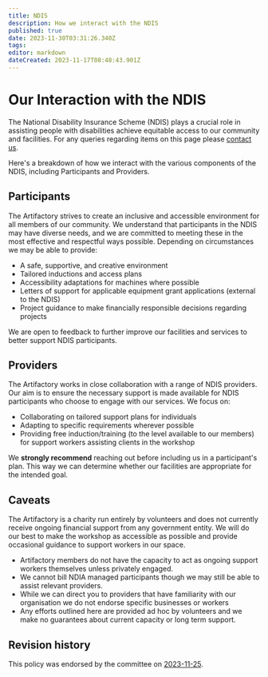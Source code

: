 ```yaml
---
title: NDIS
description: How we interact with the NDIS
published: true
date: 2023-11-30T03:31:26.340Z
tags: 
editor: markdown
dateCreated: 2023-11-17T08:48:43.901Z
---
```


# Our Interaction with the NDIS

The National Disability Insurance Scheme (NDIS) plays a crucial role in assisting people with disabilities achieve equitable access to our community and facilities. For any queries regarding items on this page please [contact us](mailto:info@artifactory.org.au).

Here's a breakdown of how we interact with the various components of the NDIS, including Participants and Providers.

## Participants

The Artifactory strives to create an inclusive and accessible environment for all members of our community. We understand that participants in the NDIS may have diverse needs, and we are committed to meeting these in the most effective and respectful ways possible. Depending on circumstances we may be able to provide:

* A safe, supportive, and creative environment
* Tailored inductions and access plans
* Accessibility adaptations for machines where possible
* Letters of support for applicable equipment grant applications (external to the NDIS)
* Project guidance to make financially responsible decisions regarding projects

We are open to feedback to further improve our facilities and services to better support NDIS participants.

## Providers

The Artifactory works in close collaboration with a range of NDIS providers. Our aim is to ensure the necessary support is made available for NDIS participants who choose to engage with our services. We focus on:

* Collaborating on tailored support plans for individuals
* Adapting to specific requirements wherever possible
* Providing free induction/training (to the level available to our members) for support workers assisting clients in the workshop

We **strongly recommend** reaching out before including us in a participant's plan. This way we can determine whether our facilities are appropriate for the intended goal.

## Caveats

The Artifactory is a charity run entirely by volunteers and does not currently receive ongoing financial support from any government entity. We will do our best to make the workshop as accessible as possible and provide occasional guidance to support workers in our space.

* Artifactory members do not have the capacity to act as ongoing support workers themselves unless privately engaged.
* We cannot bill NDIA managed participants though we may still be able to assist relevant providers.
* While we can direct you to providers that have familiarity with our organisation we do not endorse specific businesses or workers
* Any efforts outlined here are provided ad hoc by volunteers and we make no guarantees about current capacity or long term support.

## Revision history

This policy was endorsed by the committee on [2023-11-25](/minutes/Committee/2023-11-25#ndis-policy).
